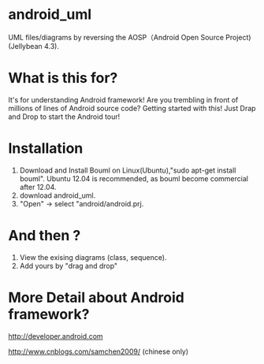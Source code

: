 android_uml
===========

UML files/diagrams by reversing the AOSP（Android Open Source Project)(Jellybean 4.3).


What is this for?
=================

It's for understanding Android framework! 
Are you trembling in front of millions of lines of Android source code? 
Getting started with this! Just Drap and Drop to start the Android tour!


Installation
=================

1. Download and Install Bouml on Linux(Ubuntu),"sudo apt-get install bouml". Ubuntu 12.04 is recommended, as bouml become commercial after 12.04.
2. download android_uml.
3. "Open" -> select "android/android.prj.


And then ?
==================
1. View the exising diagrams (class, sequence).
2. Add yours by "drag and drop"

More Detail about Android framework?
===================================
http://developer.android.com

http://www.cnblogs.com/samchen2009/ (chinese only)




 





